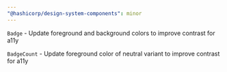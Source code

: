 ```yaml
---
"@hashicorp/design-system-components": minor
---
```


`Badge` - Update foreground and background colors to improve contrast for a11y

`BadgeCount` - Update foreground color of neutral variant to improve contrast for a11y
